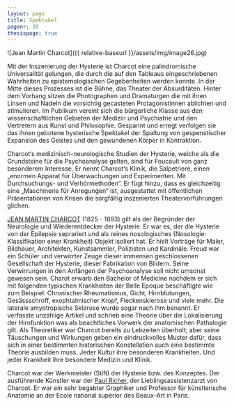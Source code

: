 ```yaml
---
layout: page
title: Spektakel
pagenr: 30
thesispage: true
---
```

![Jean Martin Charcot]({{ relative-baseurl }}/assets/img/image26.jpg)


Mit der Inszenierung der Hysterie ist Charcot eine palindromische Universalität gelungen, die durch die auf den Tableaus eingeschriebenen Wahrheiten zu epistemologischen Gegebenheiten werden konnte. In der Mitte dieses Prozesses ist die Bühne, das Theater der Absurditäten. Hinter dem Vorhang sitzen die Photographen und Dramaturgen die mit ihren Linsen und Nadeln die vorsichtig gecasteten Protagonistinnen ablichten und stimulieren. Im Publikum vereint sich die bürgerliche Klasse aus den wissenschaftlichen Gebieten der Medizin und Psychiatrie und den Vertretern aus Kunst und Philosophie. Gespannt und erregt verfolgen sie das ihnen gebotene hysterische Spektakel der Spaltung von gespenstischer Expansion des Geistes und den gewundenen Körper in Kontraktion.

Charcot‘s medizinisch-neurologische Studien der Hysterie, welche als die Grundsteine für die Psychoanalyse gelten, sind für Foucault von ganz besonderem Interesse. Er nennt Charcot‘s Klinik, die Salpetriere, einen „enormen Apparat für Überwachungen und Experimenten. Mit Durchsuchungs- und Verhörmethoden“. Er fügt hinzu, dass es gleichzeitig eine „Maschinerie für Anregungen“ ist, ausgestattet mit öffentlichen Präsentationen von Krisen die sorgfältig inszenierten Theatervorführungen glichen.

[JEAN MARTIN CHARCOT](https://de.wikipedia.org/wiki/Jean-Martin_Charcot) (1825 - 1893) gilt als der Begründer der Neurologie und Wiederentdecker der Hysterie. Er war es, der die Hysterie von der Epilepsie seprariert und als reines nosologisches (Nosologie: Klassifikation einer Krankheit) Objekt isoliert hat. Er hielt Vorträge für Maler, Bildhauer, Architekten, Kunstsammler, Polizisten und Kardinäle. Freud war ein Schüler und verwirrter Zeuge dieser immensen geschlossenen Gesellschaft der Hysterie, dieser Fabrikation von Bildern. Seine Verwirrungen in den Anfängen der Psychoanalyse soll nicht umsonst gewesen sein. Charot erwarb den Bachelor of Medicine nachdem er sich mit folgenden typischen Krankheiten der Belle Epoque beschäftigte wie zum Beispiel: Chronischer Rheumatismus, Gicht, Hirnblutungen, Gesässschroff, exophtalmischer Kropf, Fleckensklerose und viele mehr. Die laterale amyotropische Sklerose wurde sogar nach ihm benannt. Er verfasste unzählige Artikel und schrieb eine Theorie über die Lokalisierung der Hirnfunktion was als beachtliches Vorwerk der anatomischen Pathalogie gilt. Als Theoretiker war Charcot bereits zu Lebzeiten überholt; aber seine Täuschungen und Wirkungen geben ein eindruckvolles Muster dafür, dass sich in einer bestimmten historischen Konstellation auch eine bestimmte Theorie ausbilden muss. Jeder Kultur ihre besonderen Krankheiten. Und jeder Krankheit ihre besondere Medizin und Klinik.

Charcot war der Werkmeister (Stift) der Hysterie bzw. des Konzeptes. Der ausführende Künstler war der [Paul Richer](https://en.wikipedia.org/wiki/Paul_Richer), der Lieblingsassistenzarzt von Charcot. Er war ein sehr begabter Graphiker und Professor für künstlerische Anatomie an der Ecole  national supérior des Beaux-Art in Paris.
